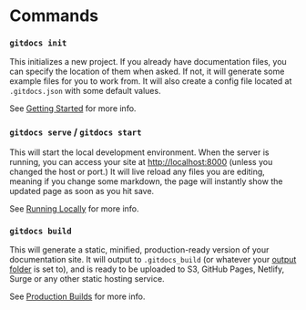 # Commands

### `gitdocs init`

This initializes a new project. If you already have documentation files, you can specify the location of them when asked. If not, it will generate some example files for you to work from. It will also create a config file located at `.gitdocs.json` with some default values.

See [Getting Started](/getting-started) for more info.

### `gitdocs serve` / `gitdocs start`

This will start the local development environment. When the server is running, you can access your site at [http://localhost:8000](http://localhost:8000) (unless you changed the host or port.) It will live reload any files you are editing, meaning if you change some markdown, the page will instantly show the updated page as soon as you hit save.

See [Running Locally](/running-locally) for more info.

### `gitdocs build`

This will generate a static, minified, production-ready version of your documentation site. It will output to `.gitdocs_build` (or whatever your [output folder](/api/config-file/#output) is set to), and is ready to be uploaded to S3, GitHub Pages, Netlify, Surge or any other static hosting service.

See [Production Builds](/production-builds) for more info.
